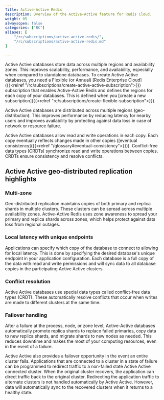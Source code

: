 ```yaml
---
Title: Active-Active Redis
description: Overview of the Active-Active feature for Redis Cloud.
weight: 05
alwaysopen: false
categories: ["RC"]
aliases: [
    "/rc/subscriptions/active-active-redis/",
    "/rc/subscriptions/active-active-redis.md"
]

---
```


Active Active databases store data across multiple regions and availability zones.  This improves scalability, performance, and availability, especially when compared to standalone databases.
To create Active Active databases, you need a Flexible (or Annual) [Redis Enterprise Cloud]({{<relref "/rc/subscriptions/create-active-active-subscription">}}) subscription that enables Active-Active Redis and defines the regions for each copy of your databases.  This is defined when you [create a new subscription]({{<relref "rc/subscriptions/create-flexible-subscription">}}).

Active Active databases are distributed across multiple regions (geo-distribution).  This improves performance by reducing latency for nearby users and improves availability by protecting against data loss in case of network or resource failure.

Active Active databases allow read and write operations in each copy.  Each copy eventually reflects changes made in other copies ([eventual consistency]({{<relref "/glossary#eventual-consistency">}})).  Conflict-free data types (CRDTs) synchronize read and write operations between copies.  CRDTs ensure consistency and resolve conflicts.

## Active Active geo-distributed replication highlights

### Multi-zone

Geo-distributed replication maintains copies of both primary and replica shards in multiple clusters. These clusters can be spread across multiple availability zones. Active-Active Redis uses zone awareness to spread your primary and replica shards across zones, which helps protect against data loss from regional outages.

### Local latency with unique endpoints

Applications can specify which copy of the database to connect to allowing for local latency.  This is done by specifying the desired database's unique endpoint in your application configuration.  Each database is a full copy of the data with read and write permissions and will sync data to all database copies in the participating Active Active clusters. 

### Conflict resolution

Active Active databases use special data types called conflict-free data types (CRDT). These automatically resolve conflicts that occur when writes are made to different clusters at the same time.

### Failover handling

After a failure at the process, node, or zone level, Active-Active databases automatically promote replica shards to replace failed primaries, copy data to new replica shards, and migrate shards to new nodes as needed. This reduces downtime and makes the most of your computing resources, even in the event of a failure.  

Active Active also provides a failover opportunity in the event an entire cluster fails.  Applications that are connected to a cluster in a state of failure can be programmed to redirect traffic to a non-failed state Active Active connected cluster.  When the original cluster recovers, the application can direct traffic back to the original cluster.  Redirecting the application traffic to alternate clusters is not handled automatically by Active Active.  However, data will automatically sync to the recovered clusters when it returns to a healthy state.